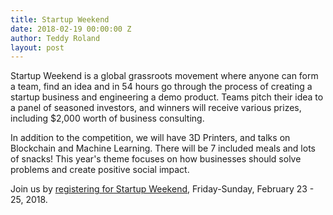 ```yaml
---
title: Startup Weekend
date: 2018-02-19 00:00:00 Z
author: Teddy Roland
layout: post
---
```



Startup Weekend is a global grassroots movement where anyone can form a team, find an idea and in 54 hours go through the process of creating a startup business and engineering a demo product. Teams pitch their idea to a panel of seasoned investors, and winners will receive various prizes, including $2,000 worth of business consulting. 

In addition to the competition, we will have 3D Printers, and talks on Blockchain and Machine Learning. There will be 7 included meals and lots of snacks! This year's theme focuses on how businesses should solve problems and create positive social impact.

Join us by [registering for Startup Weekend](http://communities.techstars.com/usa/university-of-california-santa-barbara-ca-usa/startup-weekend/12355), Friday-Sunday, February 23 - 25, 2018.